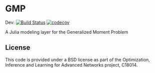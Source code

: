 # GMP

Dev: [![Build Status](https://travis-ci.org/lanl-ansi/MomentOpt.jl.svg?branch=master)](https://travis-ci.org/lanl-ansi/MomentOpt.jl) [![codecov](https://codecov.io/gh/lanl-ansi/MomentOpt.jl/branch/master/graph/badge.svg)](https://codecov.io/gh/lanl-ansi/MomentOpt.jl)

A Julia modeling layer for the Generalized Moment Problem 


## License

This code is provided under a BSD license as part of the Optimization, Inference and Learning for Advanced Networks project, C18014.
